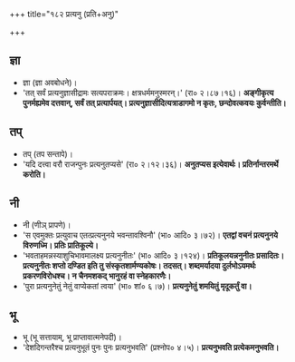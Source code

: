 +++
title="१८२ प्रत्यनु (प्रति+अनु)"

+++

## ज्ञा
- ज्ञा (ज्ञा अवबोधने)।
- 'तत् सर्वं प्रत्यनुज्ञासीद्रामः सत्यपराक्रमः। क्षत्रधर्ममनुस्मरन्।' (रा० २।८७।१६)। **अङ्गीकृत्य पुनर्मह्यमेव दत्तवान्, सर्वं तत् प्रत्यार्पयत्। प्रत्यनुज्ञासीदित्यत्राडागमो न कृतः, छन्दोवत्कवयः कुर्वन्तीति।**

## तप्
- तप् (तप सन्तापे)।
- 'यदि दत्त्वा वरौ राजन्पुनः प्रत्यनुतप्यसे' (रा० २।१२।३६)। **अनुतप्यस इत्येवार्थः। प्रतिर्नान्तरमर्थे करोति।**

## नी
- नी (णीञ् प्रापणे)।
- 'स एवमुक्तः प्रत्युवाच एतत्प्रत्यनुनये भवन्तावश्विनौ' (भा० आदि० ३।७२)। **एतद्वां वचनं प्रत्यनुनये विरुणध्मि। प्रतिः प्रातिकूल्ये।**
- 'भवताहमन्नस्याशुचिभावमालक्ष्य प्रत्यनुनीतः' (भा० आदि० ३।१२४)। **प्रतिकूलयन्ननुनीतः प्रसादितः। प्रत्यनुनीतः शप्तो दण्डित इति तु संस्कृतशार्मण्यकोषः। तदसत्। शब्दमर्यादया दुर्लभोऽयमर्थः प्रकरणविरोधश्च। न चैनमशकद् भानुरहं वा स्नेहकारणैः।**
- 'पुरा प्रत्यनुनेतुं नेतुं वाप्येकतां त्वया' (भा० शां० ६।७)। **प्रत्यनुनेतुं शमयितुं मृदूकर्तुं वा।**

## भू
- भू (भू सत्तायाम्, भू प्राप्तावात्मनेपदी)।
- 'देशदिगन्तरैश्च प्रत्यनुभूतं पुनः पुनः प्रत्यनुभवति' (प्रश्नोप० ४।५)। **प्रत्यनुभवति प्रत्येकमनुभवति।**
